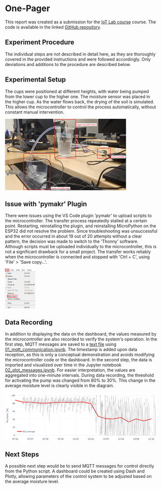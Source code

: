 # One-Pager
This report was created as a submission for the [IoT Lab course](https://mciwing.github.io/micropython/) course. The code is available in the linked [GitHub repository](https://github.com/ThoAus/wing_iot_lab.git).

## Experiment Procedure
The individual steps are not described in detail here, as they are thoroughly covered in the provided instructions and were followed accordingly. Only deviations and additions to the procedure are described below.

## Experimental Setup
The cups were positioned at different heights, with water being pumped from the lower cup to the higher one. The moisture sensor was placed in the higher cup. As the water flows back, the drying of the soil is simulated. This allows the microcontroller to control the process automatically, without constant manual intervention.

<img src="images/setup.png" width="400">

## Issue with 'pymakr' Plugin
There were issues using the VS Code plugin 'pymakr' to upload scripts to the microcontroller. The transfer process repeatedly stalled at a certain point. Restarting, reinstalling the plugin, and reinstalling MicroPython on the ESP32 did not resolve the problem. Since troubleshooting was unsuccessful and the error occurred in about 19 out of 20 attempts without a clear pattern, the decision was made to switch to the 'Thonny' software. Although scripts must be uploaded individually to the microcontroller, this is not a significant drawback for a small project. The transfer works reliably when the microcontroller is connected and stopped with 'Ctrl + C', using 'File' > 'Save copy...'.

<img src="images/thonny.png" width="100">

## Data Recording
In addition to displaying the data on the dashboard, the values measured by the microcontroller are also recorded to verify the system's operation. In the first step, MQTT messages are saved to a [text file](/messages.txt) using [01_mqtt_communication.ipynb](/01_mqtt_communication.ipynb). The timestamp is added upon data reception, as this is only a conceptual demonstration and avoids modifying the microcontroller code or the dashboard. In the second step, the data is imported and visualized over time in the Jupyter notebook [02_plot_messages.ipynb](/02_plot_messages.ipynb). For easier interpretation, the values are aggregated into one-minute intervals. During data recording, the threshold for activating the pump was changed from 80% to 30%. This change in the average moisture level is clearly visible in the diagram.

<img src="images/plot.png" width="600">

## Next Steps
A possible next step would be to send MQTT messages for control directly from the Python script. A dashboard could be created using Dash and Plotly, allowing parameters of the control system to be adjusted based on the average moisture level.